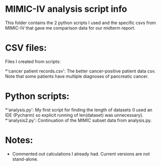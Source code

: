 # MIMIC-IV analysis script info
This folder contains the 2 python scripts I used and the specific csvs from MIMIC-IV that gave me comparison data for our midterm report.
# CSV files:
Files I created from scripts:

*'cancer patient records.csv': The better cancer-positive patient data csv. Note that some patients have multiple diagnoses of pancreatic cancer.




# Python scripts:
*'analysis.py': My first script for finding the length of datasets (I used an IDE (Pycharm) so explicit running of len(dataset) was unnecessary).
*'analysis2.py': Continuation of the MIMIC subset data from analysis.py. 
# Notes:
* Commented out calculations I already had. Current versions are not stand-alone.
